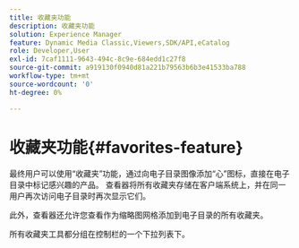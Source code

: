 ```yaml
---
title: 收藏夹功能
description: 收藏夹功能
solution: Experience Manager
feature: Dynamic Media Classic,Viewers,SDK/API,eCatalog
role: Developer,User
exl-id: 7caf1111-9643-494c-8c9e-684edd1c27f8
source-git-commit: a919130f0940d81a221b79563b6b3e41533ba788
workflow-type: tm+mt
source-wordcount: '0'
ht-degree: 0%

---
```


# 收藏夹功能{#favorites-feature}

最终用户可以使用“收藏夹”功能，通过向电子目录图像添加“心”图标，直接在电子目录中标记感兴趣的产品。 查看器将所有收藏夹存储在客户端系统上，并在同一用户再次访问电子目录时再次显示它们。

此外，查看器还允许您查看作为缩略图网格添加到电子目录的所有收藏夹。

所有收藏夹工具都分组在控制栏的一个下拉列表下。
